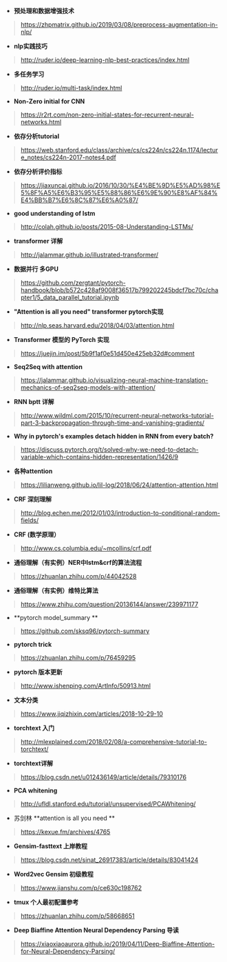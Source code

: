 
- **预处理和数据增强技术**

> https://zhpmatrix.github.io/2019/03/08/preprocess-augmentation-in-nlp/

- **nlp实践技巧**

> http://ruder.io/deep-learning-nlp-best-practices/index.html

- **多任务学习**

> http://ruder.io/multi-task/index.html

- **Non-Zero initial for CNN**

> https://r2rt.com/non-zero-initial-states-for-recurrent-neural-networks.html

- **依存分析tutorial**

> https://web.stanford.edu/class/archive/cs/cs224n/cs224n.1174/lecture_notes/cs224n-2017-notes4.pdf

- **依存分析评价指标**

> https://jiaxuncai.github.io/2016/10/30/%E4%BE%9D%E5%AD%98%E5%8F%A5%E6%B3%95%E5%88%86%E6%9E%90%E8%AF%84%E4%BB%B7%E6%8C%87%E6%A0%87/

- **good understanding of lstm**

> http://colah.github.io/posts/2015-08-Understanding-LSTMs/

- **transformer 详解**

> http://jalammar.github.io/illustrated-transformer/

- **数据并行 多GPU**

> https://github.com/zergtant/pytorch-handbook/blob/b572c428af9008f36517b799202245bdcf7bc70c/chapter1/5_data_parallel_tutorial.ipynb

- **"Attention is all you need" transformer pytorch实现**

> http://nlp.seas.harvard.edu/2018/04/03/attention.html

- **Transformer 模型的 PyTorch 实现**

> https://juejin.im/post/5b9f1af0e51d450e425eb32d#comment

- **Seq2Seq with attention**

> https://jalammar.github.io/visualizing-neural-machine-translation-mechanics-of-seq2seq-models-with-attention/

- **RNN bptt 详解**

> http://www.wildml.com/2015/10/recurrent-neural-networks-tutorial-part-3-backpropagation-through-time-and-vanishing-gradients/

- **Why in pytorch's examples detach hidden in RNN from every batch?**

> https://discuss.pytorch.org/t/solved-why-we-need-to-detach-variable-which-contains-hidden-representation/1426/9

- **各种attention**

> https://lilianweng.github.io/lil-log/2018/06/24/attention-attention.html

- **CRF 深刻理解**

> http://blog.echen.me/2012/01/03/introduction-to-conditional-random-fields/

- **CRF (数学原理）**

> http://www.cs.columbia.edu/~mcollins/crf.pdf

- **通俗理解（有实例）NER中lstm&crf的算法流程**

> https://zhuanlan.zhihu.com/p/44042528

- **通俗理解（有实例）维特比算法**

> https://www.zhihu.com/question/20136144/answer/239971177

- **pytorch model_summary **

> https://github.com/sksq96/pytorch-summary

- **pytorch trick**

> https://zhuanlan.zhihu.com/p/76459295

- **pytorch 版本更新**

> http://www.ishenping.com/ArtInfo/50913.html

- **文本分类**

> https://www.jiqizhixin.com/articles/2018-10-29-10

- **torchtext 入门**

> http://mlexplained.com/2018/02/08/a-comprehensive-tutorial-to-torchtext/

- **torchtext详解**

> https://blog.csdn.net/u012436149/article/details/79310176

- **PCA whitening**

> http://ufldl.stanford.edu/tutorial/unsupervised/PCAWhitening/

- 苏剑林 **attention is all you need **

> https://kexue.fm/archives/4765

- **Gensim-fasttext 上岸教程**

> https://blog.csdn.net/sinat_26917383/article/details/83041424

- **Word2vec Gensim 初级教程**

> https://www.jianshu.com/p/ce630c198762

- **tmux 个人最初配置参考**

> https://zhuanlan.zhihu.com/p/58668651

- **Deep Biaffine Attention Neural Dependency Parsing 导读**

> https://xiaoxiaoaurora.github.io/2019/04/11/Deep-Biaffine-Attention-for-Neural-Dependency-Parsing/


